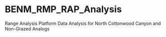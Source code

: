 # BENM_RMP_RAP_Analysis
Range Analysis Platform Data Analysis for North Cottonwood Canyon and Non-Grazed Analogs
